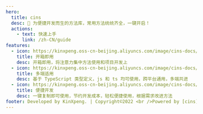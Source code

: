 ```yaml
---
hero:
  title: cins
  desc: 📖 为便捷开发而生的方法库，常用方法统统齐全，一键开启！
  actions:
    - text: 快速上手
      link: /zh-CN/guide
features:
  - icon: https://kinxpeng.oss-cn-beijing.aliyuncs.com/image/cins-docs/out-of-box.png?versionId=CAEQOBiBgMCMkZG0mBgiIDVmMTgwNGEwNjRiYjQ4Njk4MWE5MDNjNjk5MTRjMzdi
    title: 开箱即用
    desc: 开箱即用，将注意力集中方法使用和项目开发上
  - icon: https://kinxpeng.oss-cn-beijing.aliyuncs.com/image/cins-docs/apply-diverse.png?versionId=CAEQOBiBgICHkZG0mBgiIDdlNDRlM2Y3MmY4OTQ3MzdhZTQ1N2I3NDUwM2ZkMTEy
    title: 多端适用
    desc: 基于 TypeScript 类型定义，js 和 ts 均可使用，跨平台通用，多端共进
  - icon: https://kinxpeng.oss-cn-beijing.aliyuncs.com/image/cins-docs/conv-dev.png?versionId=CAEQOBiBgMCNkZG0mBgiIGViODY1Y2E3NDFlZTQzODdhZTI5ZTkxMjcxNDljMTYy
    title: 便捷开发
    desc: 一键复制即可使用，节约开发成本，轻松便捷使用，根据需求改进方法
footer: Developed by KinXpeng. | Copyright©2022 <br />Powered by [cins](https://docs.cins.cc)
---
```

